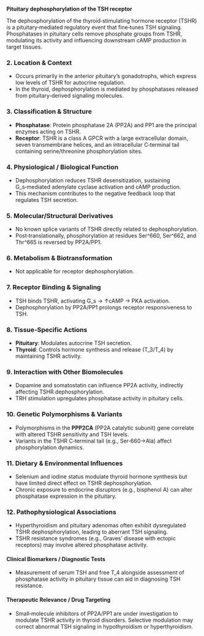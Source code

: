 **Pituitary dephosphorylation of the TSH receptor**

The dephosphorylation of the thyroid‑stimulating hormone receptor (TSHR) is a pituitary‑mediated regulatory event that fine‑tunes TSH signaling.  Phosphatases in pituitary cells remove phosphate groups from TSHR, modulating its activity and influencing downstream cAMP production in target tissues.

### 2. Location & Context
- Occurs primarily in the anterior pituitary’s gonadotrophs, which express low levels of TSHR for autocrine regulation.  
- In the thyroid, dephosphorylation is mediated by phosphatases released from pituitary‑derived signaling molecules.

### 3. Classification & Structure
- **Phosphatase**: Protein phosphatase 2A (PP2A) and PP1 are the principal enzymes acting on TSHR.  
- **Receptor**: TSHR is a class A GPCR with a large extracellular domain, seven transmembrane helices, and an intracellular C‑terminal tail containing serine/threonine phosphorylation sites.

### 4. Physiological / Biological Function
- Dephosphorylation reduces TSHR desensitization, sustaining G_s‑mediated adenylate cyclase activation and cAMP production.  
- This mechanism contributes to the negative feedback loop that regulates TSH secretion.

### 5. Molecular/Structural Derivatives
- No known splice variants of TSHR directly related to dephosphorylation.  
- Post‑translationally, phosphorylation at residues Ser^660, Ser^662, and Thr^665 is reversed by PP2A/PP1.

### 6. Metabolism & Biotransformation
- Not applicable for receptor dephosphorylation.

### 7. Receptor Binding & Signaling
- TSH binds TSHR, activating G_s → ↑cAMP → PKA activation.  
- Dephosphorylation by PP2A/PP1 prolongs receptor responsiveness to TSH.

### 8. Tissue‑Specific Actions
- **Pituitary**: Modulates autocrine TSH secretion.  
- **Thyroid**: Controls hormone synthesis and release (T_3/T_4) by maintaining TSHR activity.

### 9. Interaction with Other Biomolecules
- Dopamine and somatostatin can influence PP2A activity, indirectly affecting TSHR dephosphorylation.  
- TRH stimulation upregulates phosphatase activity in pituitary cells.

### 10. Genetic Polymorphisms & Variants
- Polymorphisms in the **PPP2CA** (PP2A catalytic subunit) gene correlate with altered TSHR sensitivity and TSH levels.  
- Variants in the TSHR C‑terminal tail (e.g., Ser‑660→Ala) affect phosphorylation dynamics.

### 11. Dietary & Environmental Influences
- Selenium and iodine status modulate thyroid hormone synthesis but have limited direct effect on TSHR dephosphorylation.  
- Chronic exposure to endocrine disruptors (e.g., bisphenol A) can alter phosphatase expression in the pituitary.

### 12. Pathophysiological Associations
- Hyperthyroidism and pituitary adenomas often exhibit dysregulated TSHR dephosphorylation, leading to aberrant TSH signaling.  
- TSHR resistance syndromes (e.g., Graves’ disease with ectopic receptors) may involve altered phosphatase activity.

#### Clinical Biomarkers / Diagnostic Tests
- Measurement of serum TSH and free T_4 alongside assessment of phosphatase activity in pituitary tissue can aid in diagnosing TSH resistance.  

#### Therapeutic Relevance / Drug Targeting
- Small‑molecule inhibitors of PP2A/PP1 are under investigation to modulate TSHR activity in thyroid disorders.  Selective modulation may correct abnormal TSH signaling in hypothyroidism or hyperthyroidism.